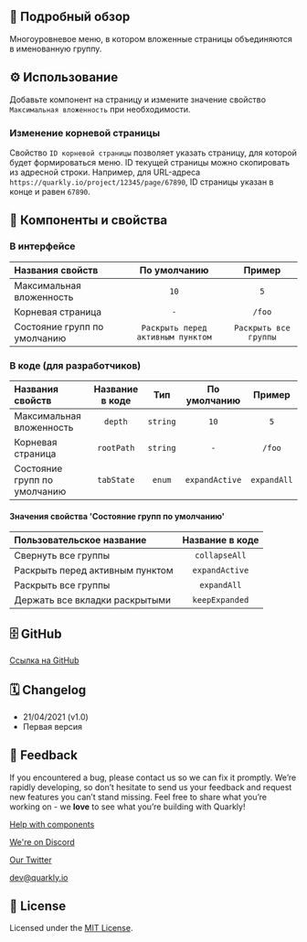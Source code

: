 ## 📖 Подробный обзор

Многоуровневое меню, в котором вложенные страницы объединяются в именованную группу.

## ⚙️ Использование

Добавьте компонент на страницу и измените значение свойство `Максимальная вложенность` при необходимости.

### Изменение корневой страницы

Cвойство `ID корневой страницы` позволяет указать страницу, для которой будет формироваться меню.
ID текущей страницы можно скопировать из адресной строки.
Например, для URL-адреса `https://quarkly.io/project/12345/page/67890`, ID страницы указан в конце и равен `67890`.

## 🧩 Компоненты и свойства

### В интерфейсе

| Названия свойств             |           По умолчанию            |        Пример         |
| :--------------------------- | :-------------------------------: | :-------------------: |
| Максимальная вложенность     |               `10`                |          `5`          |
| Корневая страница            |                `-`                |        `/foo`         |
| Состояние групп по умолчанию | `Раскрыть перед активным пунктом` | `Раскрыть все группы` |

### В коде (для разработчиков)

| Названия свойств             | Название в коде |   Тип    |  По умолчанию  |   Пример    |
| :--------------------------- | :-------------: | :------: | :------------: | :---------: |
| Максимальная вложенность     |     `depth`     | `string` |      `10`      |     `5`     |
| Корневая страница            |   `rootPath`    | `string` |      `-`       |   `/foo`    |
| Состояние групп по умолчанию |   `tabState`    |  `enum`  | `expandActive` | `expandAll` |

#### Значения свойства 'Состояние групп по умолчанию'

| Пользовательское название       | Название в коде |
| :------------------------------ | :-------------: |
| Свернуть все группы             |  `collapseAll`  |
| Раскрыть перед активным пунктом | `expandActive`  |
| Раскрыть все группы             |   `expandAll`   |
| Держать все вкладки раскрытыми  | `keepExpanded`  |

## 🗄 GitHub

[Ссылка на GitHub](https://github.com/quarkly/community-kit/blob/master/src/MenuWithGroups.js)

## 🗓 Changelog

-   21/04/2021 (v1.0)
-   Первая версия

## 📮 Feedback

If you encountered a bug, please contact us so we can fix it promptly. We’re rapidly developing, so don’t hesitate to send us your feedback and request new features you can’t stand missing. Feel free to share what you’re working on - we **love** to see what you’re building with Quarkly!

[Help with components](https://community.quarkly.io/c/requests/11)

[We're on Discord](https://discord.gg/f9KhSMGX)

[Our Twitter](https://twitter.com/quarklyapp)

[dev@quarkly.io](mailto:dev@quarkly.io)

## 📝 License

Licensed under the [MIT License](https://raw.githubusercontent.com/quarkly/community-kit/master/LICENSE).
